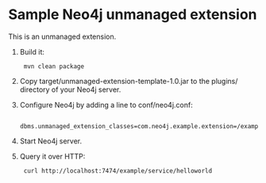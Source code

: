 Sample Neo4j unmanaged extension
================================

This is an unmanaged extension. 

1. Build it: 

        mvn clean package

2. Copy target/unmanaged-extension-template-1.0.jar to the plugins/ directory of your Neo4j server.

3. Configure Neo4j by adding a line to conf/neo4j.conf:

        dbms.unmanaged_extension_classes=com.neo4j.example.extension=/example

4. Start Neo4j server.

5. Query it over HTTP:

        curl http://localhost:7474/example/service/helloworld

